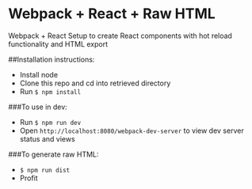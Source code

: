 # Webpack + React + Raw HTML
Webpack + React Setup to create React components with hot reload functionality and HTML export 

##Installation instructions:
- Install node
- Clone this repo and cd into retrieved directory
- Run `$ npm install`

###To use in dev:
- Run `$ npm run dev`
- Open `http://localhost:8080/webpack-dev-server` to view dev server status and views

###To generate raw HTML:
- `$ npm run dist`
- Profit
